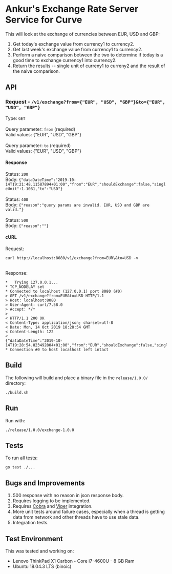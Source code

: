 # Ankur's Exchange Rate Server Service for Curve

This will look at the exchange of currencies between EUR, USD and GBP:

1. Get today's exchange value from currency1 to currency2.
2. Get last week's exchange value from currency1 to currency2.
3. Perform a naive comparison between the two to determine if today is a good time to exchange currency1 into currency2.
4. Return the results -- single unit of curreny1 to curreny2 and the result of the naive comparison.

## API

### Request - `/v1/exchange?from={"EUR", "USD", "GBP"}&to={"EUR", "USD", "GBP"}`
Type: `GET`
<br />
<br />
Query parameter: `from` (required)
<br />
Valid values: {"EUR", "USD", "GBP"}
<br />
<br />
Query parameter: `to` (required)
<br />
Valid values: {"EUR", "USD", "GBP"}

#### Response
Status: `200`
<br />
Body: `{"dataDateTime":"2019-10-14T19:21:48.11587894+01:00","from":"EUR","shouldExchange":false,"singleUnit":1.1031,"to":"USD"}`
<br />
<br />
Status: `400`
<br />
Body: `{"reason":"query params are invalid. EUR, USD and GBP are valid."}`
<br />
<br />
Status: `500`
<br />
Body: `{"reason":""}`

#### cURL

Request:
<br />

```
curl http://localhost:8080/v1/exchange?from=EUR\&to=USD -v
```

<br />
Response:
<br />

```
*   Trying 127.0.0.1...
* TCP_NODELAY set
* Connected to localhost (127.0.0.1) port 8080 (#0)
> GET /v1/exchange?from=EUR&to=USD HTTP/1.1
> Host: localhost:8080
> User-Agent: curl/7.58.0
> Accept: */*
> 
< HTTP/1.1 200 OK
< Content-Type: application/json; charset=utf-8
< Date: Mon, 14 Oct 2019 18:28:54 GMT
< Content-Length: 122
< 
{"dataDateTime":"2019-10-14T19:28:54.823492804+01:00","from":"EUR","shouldExchange":false,"singleUnit":1.1031,"to":"USD"}
* Connection #0 to host localhost left intact
```

## Build

The following will build and place a binary file in the `release/1.0.0/` directory:

```
./build.sh
```

## Run

Run with:

```
./release/1.0.0/exchange-1.0.0
```

## Tests

To run all tests:

```
go test ./...
```

## Bugs and Improvements

1. 500 response with no reason in json response body.
2. Requires logging to be implemented.
3. Requires [Cobra](https://github.com/spf13/cobra) and [Viper](https://github.com/spf13/viper) integration.
4. More unit tests around failure cases, especially when a thread is getting data from network and other threads have to use stale data.
5. Integration tests.

## Test Environment

This was tested and working on:

 - Lenovo ThinkPad X1 Carbon - Core i7-4600U - 8 GB Ram
 - Ubuntu 18.04.3 LTS (binoic)
